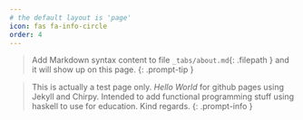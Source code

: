 ```yaml
---
# the default layout is 'page'
icon: fas fa-info-circle
order: 4
---
```


> Add Markdown syntax content to file `_tabs/about.md`{: .filepath } and it will show up on this page.
{: .prompt-tip }

> This is actually a test page only. _Hello World_ for github pages using Jekyll and Chirpy. Intended to add functional programming stuff using haskell to use for education.
Kind regards.
{: .prompt-info }
